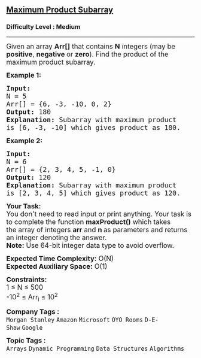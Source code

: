 <h2><a href="https://www.geeksforgeeks.org/problems/maximum-product-subarray3604/1?page=1&category=Arrays,Strings&difficulty=Easy,Medium&sortBy=submissions">Maximum Product Subarray</a></h2><h3>Difficulty Level : Medium</h3><hr><div class="problems_problem_content__Xm_eO"><p><span style="font-size:18px">Given an array <strong>Arr[]</strong> that contains <strong>N</strong> integers (may be <strong>positive</strong>, <strong>negative </strong>or <strong>zero</strong>). Find the product of the maximum product subarray.</span></p>

<p><span style="font-size:18px"><strong>Example 1:</strong></span></p>

<pre><span style="font-size:18px"><strong>Input:
</strong>N = 5
Arr[] = {6, -3, -10, 0, 2}
<strong>Output:</strong> 180
<strong>Explanation:</strong> Subarray with maximum product
is [6, -3, -10] which gives product as 180.
</span></pre>

<p><span style="font-size:18px"><strong>Example 2:</strong></span></p>

<pre><span style="font-size:18px"><strong>Input:
</strong>N = 6
Arr[] = {2, 3, 4, 5, -1, 0}
<strong>Output:</strong> 120
<strong>Explanation:</strong> Subarray with maximum product
is [2, 3, 4, 5] which gives product as 120.
</span></pre>

<p><span style="font-size:18px"><strong>Your Task:</strong><br>
You don't need to read input or print anything. Your task is to complete the function&nbsp;<strong>maxProduct()</strong>&nbsp;which takes the&nbsp;array of integers&nbsp;<strong>arr</strong>&nbsp;and&nbsp;<strong>n&nbsp;</strong>as parameters and returns an integer&nbsp;denoting the answer.<br>
<strong>Note:</strong> Use 64-bit integer data type to avoid overflow.</span></p>

<p><span style="font-size:18px"><strong>Expected Time Complexity:</strong>&nbsp;O(N)<br>
<strong>Expected Auxiliary Space:</strong>&nbsp;O(1)</span></p>

<p><span style="font-size:18px"><strong>Constraints:</strong><br>
1 ≤ N ≤ 500<br>
-10<sup>2</sup> ≤ Arr<sub>i</sub> ≤ 10<sup>2</sup></span></p>
</div><p><span style=font-size:18px><strong>Company Tags : </strong><br><code>Morgan Stanley</code>&nbsp;<code>Amazon</code>&nbsp;<code>Microsoft</code>&nbsp;<code>OYO Rooms</code>&nbsp;<code>D-E-Shaw</code>&nbsp;<code>Google</code>&nbsp;<br><p><span style=font-size:18px><strong>Topic Tags : </strong><br><code>Arrays</code>&nbsp;<code>Dynamic Programming</code>&nbsp;<code>Data Structures</code>&nbsp;<code>Algorithms</code>&nbsp;